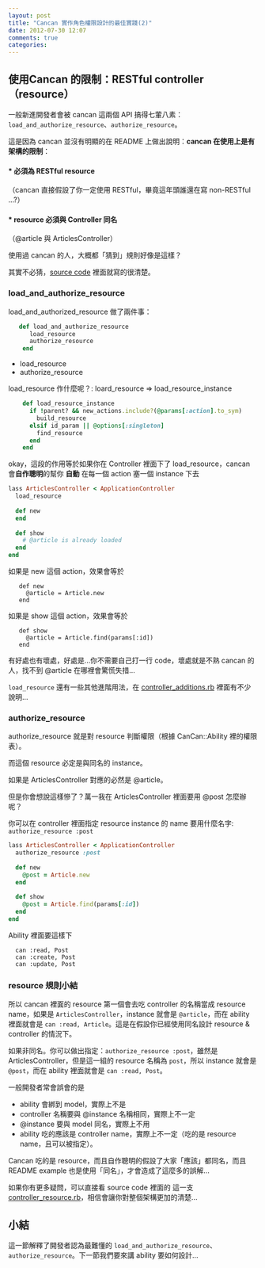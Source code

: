 ```yaml
---
layout: post
title: "Cancan 實作角色權限設計的最佳實踐(2)"
date: 2012-07-30 12:07
comments: true
categories: 
---
```


## 使用Cancan 的限制：RESTful controller （resource）

一般新進開發者會被  cancan 這兩個 API 搞得七葷八素：`load_and_authorize_resource`、`authorize_resource`。

這是因為 cancan 並沒有明顯的在 README 上做出說明：**cancan 在使用上是有架構的限制**：

#### * 必須為 RESTful resource
（cancan 直接假設了你一定使用 RESTful，畢竟這年頭誰還在寫 non-RESTful …?）

#### * resource 必須與 Controller 同名 
（@article 與 ArticlesController）

使用過 cancan 的人，大概都「猜到」規則好像是這樣？

其實不必猜，[source code](https://github.com/ryanb/cancan/blob/master/lib/cancan/controller_resource.rb) 裡面就寫的很清楚。

### load_and_authorize_resource

load_and_authorized_resource 做了兩件事：

``` ruby
   def load_and_authorize_resource
      load_resource
      authorize_resource
    end
```    

* load_resource
* authorize_resource

load_resource 作什麼呢？: loard_resource => load_resource_instance 

``` ruby
    def load_resource_instance
      if !parent? && new_actions.include?(@params[:action].to_sym)
        build_resource
      elsif id_param || @options[:singleton]
        find_resource
      end
    end
```

okay，這段的作用等於如果你在 Controller 裡面下了 load_resource，cancan 會**自作聰明**的幫你 **自動** 在每一個 action 塞一個 instance 下去

``` ruby
lass ArticlesController < ApplicationController
  load_resource
  
  def new
  end
  
  def show
    # @article is already loaded
  end
end
``` 

如果是 new 這個 action，效果會等於

```
   def new
     @article = Article.new
   end  
```

如果是 show 這個 action，效果會等於

``` 
   def show
     @article = Article.find(params[:id])   
   end
```

有好處也有壞處，好處是…你不需要自己打一行 code，壞處就是不熟 cancan 的人，找不到 @article 在哪裡會驚慌失措…

`load_resource` 還有一些其他進階用法，在 [controller_additions.rb](https://github.com/ryanb/cancan/blob/master/lib/cancan/controller_additions.rb) 裡面有不少說明...


### authorize_resource

authorize_resource 就是對 resource 判斷權限（根據 CanCan::Ability 裡的權限表）。

而這個 resource 必定是與同名的 instance。

如果是 ArticlesController 對應的必然是 @article。

但是你會想說這樣慘了？萬一我在 ArticlesController 裡面要用 @post 怎麼辦呢？

你可以在 controller 裡面指定 resource instance 的 name 要用什麼名字: `authorize_resource :post`

``` ruby
lass ArticlesController < ApplicationController
  authorize_resource :post
  
  def new
    @post = Article.new
  end
  
  def show
    @post = Article.find(params[:id])
  end
end
``` 

Ability 裡面要這樣下

```
  can :read, Post
  can :create, Post
  can :update, Post
```      

### resource 規則小結

所以 cancan 裡面的 resource 第一個會去吃 controller 的名稱當成 resource name，如果是 `ArticlesController`，instance 就會是 `@article`，而在 ability 裡面就會是 `can :read, Article`。這是在假設你已經使用同名設計 resource & controller 的情況下。

如果非同名。你可以做出指定：`authorize_resource :post`，雖然是 ArticlesController，但是這一組的 resource 名稱為 `post`，所以 instance 就會是 `@post`，而在 ability 裡面就會是 `can :read, Post`。

一般開發者常會誤會的是

* ability 會綁到 model，實際上不是
* controller 名稱要與 @instance 名稱相同，實際上不一定
* @instance 要與 model 同名，實際上不用
* ability 吃的應該是 controller name，實際上不一定（吃的是 resource name，且可以被指定）。

Cancan 吃的是 resource，而且自作聰明的假設了大家「應該」都同名，而且 README example 也是使用「同名」，才會造成了這麼多的誤解…

如果你有更多疑問，可以直接看 source code 裡面的 這一支[controller_resource.rb](https://github.com/ryanb/cancan/blob/master/lib/cancan/controller_resource.rb)，相信會讓你對整個架構更加的清楚...

## 小結

這一節解釋了開發者認為最難懂的 `load_and_authorize_resource`、`authorize_resource`。下一節我們要來講 ability 要如何設計…